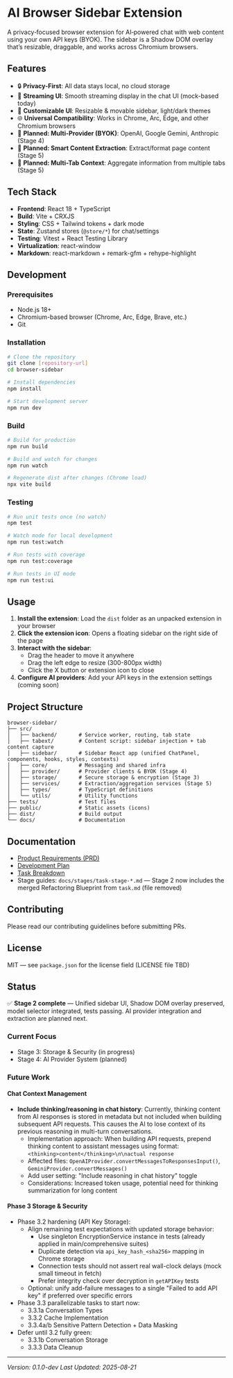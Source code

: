 # AI Browser Sidebar Extension

A privacy‑focused browser extension for AI‑powered chat with web content using your own API keys (BYOK). The sidebar is a Shadow DOM overlay that’s resizable, draggable, and works across Chromium browsers.

## Features

- 🔒 **Privacy-First**: All data stays local, no cloud storage
- 💬 **Streaming UI**: Smooth streaming display in the chat UI (mock-based today)
- 🎨 **Customizable UI**: Resizable & movable sidebar, light/dark themes
- 🌐 **Universal Compatibility**: Works in Chrome, Arc, Edge, and other Chromium browsers
- 🧩 **Planned: Multi-Provider (BYOK)**: OpenAI, Google Gemini, Anthropic (Stage 4)
- 📑 **Planned: Smart Content Extraction**: Extract/format page content (Stage 5)
- 🎯 **Planned: Multi-Tab Context**: Aggregate information from multiple tabs (Stage 5)

## Tech Stack

- **Frontend**: React 18 + TypeScript
- **Build**: Vite + CRXJS
- **Styling**: CSS + Tailwind tokens + dark mode
- **State**: Zustand stores (`@store/*`) for chat/settings
- **Testing**: Vitest + React Testing Library
- **Virtualization**: react-window
- **Markdown**: react-markdown + remark-gfm + rehype-highlight

## Development

### Prerequisites

- Node.js 18+
- Chromium-based browser (Chrome, Arc, Edge, Brave, etc.)
- Git

### Installation

```bash
# Clone the repository
git clone [repository-url]
cd browser-sidebar

# Install dependencies
npm install

# Start development server
npm run dev
```

### Build

```bash
# Build for production
npm run build

# Build and watch for changes
npm run watch

# Regenerate dist after changes (Chrome load)
npx vite build
```

### Testing

```bash
# Run unit tests once (no watch)
npm test

# Watch mode for local development
npm run test:watch

# Run tests with coverage
npm run test:coverage

# Run tests in UI mode
npm run test:ui
```

## Usage

1. **Install the extension**: Load the `dist` folder as an unpacked extension in your browser
2. **Click the extension icon**: Opens a floating sidebar on the right side of the page
3. **Interact with the sidebar**:
   - Drag the header to move it anywhere
   - Drag the left edge to resize (300-800px width)
   - Click the X button or extension icon to close
4. **Configure AI providers**: Add your API keys in the extension settings (coming soon)

## Project Structure

```
browser-sidebar/
├── src/
│   ├── backend/       # Service worker, routing, tab state
│   ├── tabext/        # Content script: sidebar injection + tab content capture
│   ├── sidebar/       # Sidebar React app (unified ChatPanel, components, hooks, styles, contexts)
│   ├── core/          # Messaging and shared infra
│   ├── provider/      # Provider clients & BYOK (Stage 4)
│   ├── storage/       # Secure storage & encryption (Stage 3)
│   ├── services/      # Extraction/aggregation services (Stage 5)
│   ├── types/         # TypeScript definitions
│   └── utils/         # Utility functions
├── tests/             # Test files
├── public/            # Static assets (icons)
├── dist/              # Build output
└── docs/              # Documentation
```

## Documentation

- [Product Requirements (PRD)](./docs/planning/PRD.md)
- [Development Plan](./docs/planning/development-plan.md)
- [Task Breakdown](./docs/planning/task-overview.md)
- Stage guides: `docs/stages/task-stage-*.md` — Stage 2 now includes the merged Refactoring Blueprint from `task.md` (file removed)

## Contributing

Please read our contributing guidelines before submitting PRs.

## License

MIT — see `package.json` for the license field (LICENSE file TBD)

## Status

✅ **Stage 2 complete** — Unified sidebar UI, Shadow DOM overlay preserved, model selector integrated, tests passing. AI provider integration and extraction are planned next.

### Current Focus

- Stage 3: Storage & Security (in progress)
- Stage 4: AI Provider System (planned)

### Future Work

#### Chat Context Management
- **Include thinking/reasoning in chat history**: Currently, thinking content from AI responses is stored in metadata but not included when building subsequent API requests. This causes the AI to lose context of its previous reasoning in multi-turn conversations.
  - Implementation approach: When building API requests, prepend thinking content to assistant messages using format: `<thinking>content</thinking>\n\nactual response`
  - Affected files: `OpenAIProvider.convertMessagesToResponsesInput()`, `GeminiProvider.convertMessages()`
  - Add user setting: "Include reasoning in chat history" toggle
  - Considerations: Increased token usage, potential need for thinking summarization for long content

#### Phase 3 Storage & Security
- Phase 3.2 hardening (API Key Storage):
  - Align remaining test expectations with updated storage behavior:
    - Use singleton EncryptionService instance in tests (already applied in main/comprehensive suites)
    - Duplicate detection via `api_key_hash_<sha256>` mapping in Chrome storage
    - Connection tests should not assert real wall-clock delays (mock small timeout in fetch)
    - Prefer integrity check over decryption in `getAPIKey` tests
  - Optional: unify add-failure messages to a single "Failed to add API key" if preferred over specific errors
- Phase 3.3 parallelizable tasks to start now:
  - 3.3.1a Conversation Types
  - 3.3.2 Cache Implementation
  - 3.3.4a/b Sensitive Pattern Detection + Data Masking
- Defer until 3.2 fully green:
  - 3.3.1b Conversation Storage
  - 3.3.3 Data Cleanup

---

_Version: 0.1.0-dev_
_Last Updated: 2025-08-21_
